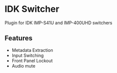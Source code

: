 # IDK Switcher

Plugin for IDK IMP-S41U and IMP-400UHD switchers

## Features

- Metadata Extraction
- Input Switching
- Front Panel Lockout
- Audio mute
